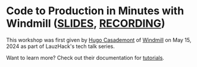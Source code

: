 # Code to Production in Minutes with Windmill ([SLIDES](), [RECORDING](https://youtu.be/TFDDDW1LcCU))

This workshop was first given by [Hugo Casademont](https://www.linkedin.com/in/hugo-casademont/) of [Windmill](https://www.windmill.dev/) on May 15, 2024 as part of LauzHack's tech talk series.

Want to learn more? Check out their documentation for [tutorials](https://www.windmill.dev/docs/getting_started/scripts_quickstart/python).